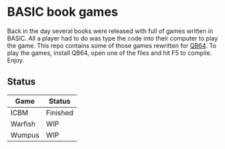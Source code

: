 # BASIC book games

Back in the day several books were released with full of games written in BASIC. All a player had to do was type the code into their computer to play the game. This repo contains some of those games rewritten for [QB64](https://qb64.org/). To play the games, install QB64, open one of the files and hit F5 to compile. Enjoy.


## Status

| Game | Status   |
|------|----------|
| ICBM | Finished |
| Warfish | WIP |
| Wumpus | WIP |
